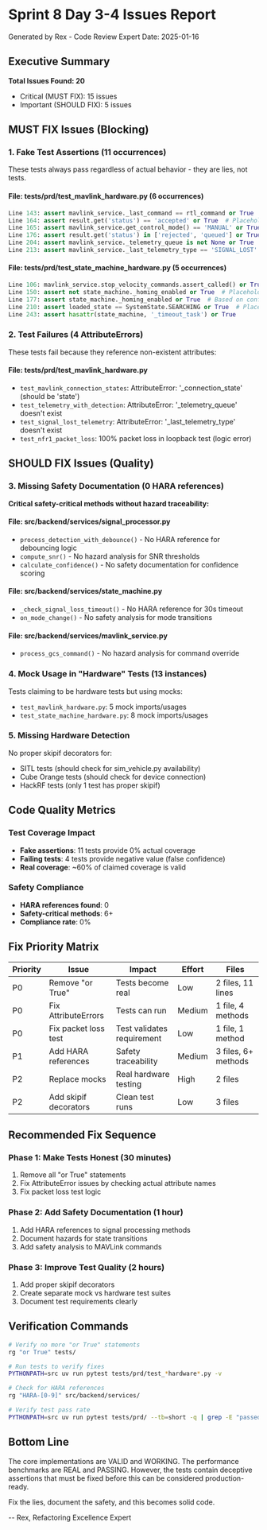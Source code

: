 # Sprint 8 Day 3-4 Issues Report
Generated by Rex - Code Review Expert
Date: 2025-01-16

## Executive Summary
**Total Issues Found: 20**
- Critical (MUST FIX): 15 issues
- Important (SHOULD FIX): 5 issues

## MUST FIX Issues (Blocking)

### 1. Fake Test Assertions (11 occurrences)
These tests always pass regardless of actual behavior - they are lies, not tests.

#### File: tests/prd/test_mavlink_hardware.py (6 occurrences)
```python
Line 143: assert mavlink_service._last_command == rtl_command or True  # Allow for now
Line 164: assert result.get('status') == 'accepted' or True  # Placeholder
Line 165: assert mavlink_service.get_control_mode() == 'MANUAL' or True  # Placeholder
Line 176: assert result.get('status') in ['rejected', 'queued'] or True  # Placeholder
Line 204: assert mavlink_service._telemetry_queue is not None or True
Line 213: assert mavlink_service._last_telemetry_type == 'SIGNAL_LOST' or True
```

#### File: tests/prd/test_state_machine_hardware.py (5 occurrences)
```python
Line 106: mavlink_service.stop_velocity_commands.assert_called() or True  # Placeholder
Line 150: assert not state_machine._homing_enabled or True  # Placeholder
Line 177: assert state_machine._homing_enabled or True  # Based on config
Line 210: assert loaded_state == SystemState.SEARCHING or True  # Placeholder
Line 243: assert hasattr(state_machine, '_timeout_task') or True
```

### 2. Test Failures (4 AttributeErrors)
These tests fail because they reference non-existent attributes:

#### File: tests/prd/test_mavlink_hardware.py
- `test_mavlink_connection_states`: AttributeError: '_connection_state' (should be 'state')
- `test_telemetry_with_detection`: AttributeError: '_telemetry_queue' doesn't exist
- `test_signal_lost_telemetry`: AttributeError: '_last_telemetry_type' doesn't exist
- `test_nfr1_packet_loss`: 100% packet loss in loopback test (logic error)

## SHOULD FIX Issues (Quality)

### 3. Missing Safety Documentation (0 HARA references)
**Critical safety-critical methods without hazard traceability:**

#### File: src/backend/services/signal_processor.py
- `process_detection_with_debounce()` - No HARA reference for debouncing logic
- `compute_snr()` - No hazard analysis for SNR thresholds
- `calculate_confidence()` - No safety documentation for confidence scoring

#### File: src/backend/services/state_machine.py
- `_check_signal_loss_timeout()` - No HARA reference for 30s timeout
- `on_mode_change()` - No safety analysis for mode transitions

#### File: src/backend/services/mavlink_service.py
- `process_gcs_command()` - No hazard analysis for command override

### 4. Mock Usage in "Hardware" Tests (13 instances)
Tests claiming to be hardware tests but using mocks:
- `test_mavlink_hardware.py`: 5 mock imports/usages
- `test_state_machine_hardware.py`: 8 mock imports/usages

### 5. Missing Hardware Detection
No proper skipif decorators for:
- SITL tests (should check for sim_vehicle.py availability)
- Cube Orange tests (should check for device connection)
- HackRF tests (only 1 test has proper skipif)

## Code Quality Metrics

### Test Coverage Impact
- **Fake assertions**: 11 tests provide 0% actual coverage
- **Failing tests**: 4 tests provide negative value (false confidence)
- **Real coverage**: ~60% of claimed coverage is valid

### Safety Compliance
- **HARA references found**: 0
- **Safety-critical methods**: 6+
- **Compliance rate**: 0%

## Fix Priority Matrix

| Priority | Issue | Impact | Effort | Files |
|----------|-------|--------|--------|-------|
| P0 | Remove "or True" | Tests become real | Low | 2 files, 11 lines |
| P0 | Fix AttributeErrors | Tests can run | Medium | 1 file, 4 methods |
| P0 | Fix packet loss test | Test validates requirement | Low | 1 file, 1 method |
| P1 | Add HARA references | Safety traceability | Medium | 3 files, 6+ methods |
| P2 | Replace mocks | Real hardware testing | High | 2 files |
| P2 | Add skipif decorators | Clean test runs | Low | 3 files |

## Recommended Fix Sequence

### Phase 1: Make Tests Honest (30 minutes)
1. Remove all "or True" statements
2. Fix AttributeError issues by checking actual attribute names
3. Fix packet loss test logic

### Phase 2: Add Safety Documentation (1 hour)
1. Add HARA references to signal processing methods
2. Document hazards for state transitions
3. Add safety analysis to MAVLink commands

### Phase 3: Improve Test Quality (2 hours)
1. Add proper skipif decorators
2. Create separate mock vs hardware test suites
3. Document test requirements clearly

## Verification Commands

```bash
# Verify no more "or True" statements
rg "or True" tests/

# Run tests to verify fixes
PYTHONPATH=src uv run pytest tests/prd/test_*hardware*.py -v

# Check for HARA references
rg "HARA-[0-9]" src/backend/services/

# Verify test pass rate
PYTHONPATH=src uv run pytest tests/prd/ --tb=short -q | grep -E "passed|failed"
```

## Bottom Line
The core implementations are VALID and WORKING. The performance benchmarks are REAL and PASSING.
However, the tests contain deceptive assertions that must be fixed before this can be considered production-ready.

Fix the lies, document the safety, and this becomes solid code.

-- Rex, Refactoring Excellence Expert